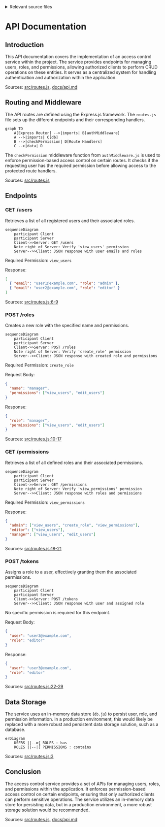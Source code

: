 <details>
<summary>Relevant source files</summary>

The following files were used as context for generating this wiki page:

- [src/routes.js](https://github.com/aanickode/access-control-service/blob/main/src/routes.js)
- [docs/api.md](https://github.com/aanickode/access-control-service/blob/main/docs/api.md)
</details>

# API Documentation

## Introduction

This API documentation covers the implementation of an access control service within the project. The service provides endpoints for managing users, roles, and permissions, allowing authorized clients to perform CRUD operations on these entities. It serves as a centralized system for handling authentication and authorization within the application.

Sources: [src/routes.js](), [docs/api.md]()

## Routing and Middleware

The API routes are defined using the Express.js framework. The `routes.js` file sets up the different endpoints and their corresponding handlers.

```mermaid
graph TD
    A[Express Router] -->|imports| B[authMiddleware]
    A -->|imports| C[db]
    B -->|checkPermission| D[Route Handlers]
    C -->|data| D
```

The `checkPermission` middleware function from `authMiddleware.js` is used to enforce permission-based access control on certain routes. It checks if the requesting user has the required permission before allowing access to the protected route handlers.

Sources: [src/routes.js]()

## Endpoints

### GET /users

Retrieves a list of all registered users and their associated roles.

```mermaid
sequenceDiagram
    participant Client
    participant Server
    Client->>Server: GET /users
    Note right of Server: Verify 'view_users' permission
    Server-->>Client: JSON response with user emails and roles
```

Required Permission: `view_users`

Response:

```json
[
  { "email": "user1@example.com", "role": "admin" },
  { "email": "user2@example.com", "role": "editor" }
]
```

Sources: [src/routes.js:6-9]()

### POST /roles

Creates a new role with the specified name and permissions.

```mermaid
sequenceDiagram
    participant Client
    participant Server
    Client->>Server: POST /roles
    Note right of Server: Verify 'create_role' permission
    Server-->>Client: JSON response with created role and permissions
```

Required Permission: `create_role`

Request Body:

```json
{
  "name": "manager",
  "permissions": ["view_users", "edit_users"]
}
```

Response:

```json
{
  "role": "manager",
  "permissions": ["view_users", "edit_users"]
}
```

Sources: [src/routes.js:10-17]()

### GET /permissions

Retrieves a list of all defined roles and their associated permissions.

```mermaid
sequenceDiagram
    participant Client
    participant Server
    Client->>Server: GET /permissions
    Note right of Server: Verify 'view_permissions' permission
    Server-->>Client: JSON response with roles and permissions
```

Required Permission: `view_permissions`

Response:

```json
{
  "admin": ["view_users", "create_role", "view_permissions"],
  "editor": ["view_users"],
  "manager": ["view_users", "edit_users"]
}
```

Sources: [src/routes.js:18-21]()

### POST /tokens

Assigns a role to a user, effectively granting them the associated permissions.

```mermaid
sequenceDiagram
    participant Client
    participant Server
    Client->>Server: POST /tokens
    Server-->>Client: JSON response with user and assigned role
```

No specific permission is required for this endpoint.

Request Body:

```json
{
  "user": "user3@example.com",
  "role": "editor"
}
```

Response:

```json
{
  "user": "user3@example.com",
  "role": "editor"
}
```

Sources: [src/routes.js:22-29]()

## Data Storage

The service uses an in-memory data store (`db.js`) to persist user, role, and permission information. In a production environment, this would likely be replaced with a more robust and persistent data storage solution, such as a database.

```mermaid
erDiagram
    USERS ||--o{ ROLES : has
    ROLES ||--|{ PERMISSIONS : contains
```

Sources: [src/routes.js:3]()

## Conclusion

The access control service provides a set of APIs for managing users, roles, and permissions within the application. It enforces permission-based access control on certain endpoints, ensuring that only authorized clients can perform sensitive operations. The service utilizes an in-memory data store for persisting data, but in a production environment, a more robust storage solution would be recommended.

Sources: [src/routes.js](), [docs/api.md]()